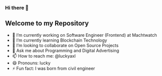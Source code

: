 ### Hi there 👋
## Welcome to my Repository

- 🔭 I’m currently working on Software Engineer (Frontend) at Machtwatch
- 🌱 I’m currently learning Blockchain Technology
- 👯 I’m looking to collaborate on Open Source Projects
- 💬 Ask me about Programming and Digital Advertising
- 📫 How to reach me: @luckyaxl
- 😄 Pronouns: lucky
- ⚡ Fun fact: I was born from civil engineer
